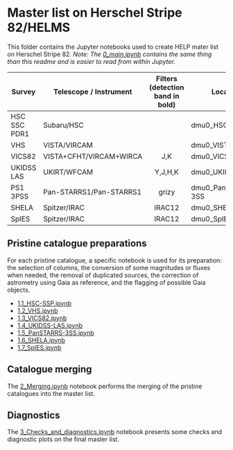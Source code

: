 # Master list on Herschel Stripe 82/HELMS

This folder contains the Jupyter notebooks used to create HELP mater list on
Herschel Stripe 82. *Note: The [0_main.ipynb](0_main.ipynb) contains the same thing than
this readme and is easier to read from within Jupyter.*

| Survey     | Telescope / Instrument      |      Filters (detection band in bold)      | Location                    |
|------------|-----------------------------|:------------------------------------------:|-----------------------------|
| HSC SSC PDR1 | Subaru/HSC                |                                            | dmu0_HSC                    |
| VHS        | VISTA/VIRCAM                |                                            | dmu0_VISTA-VHS              |
| VICS82     | VISTA+CFHT/VIRCAM+WIRCA     |   J,K                                      | dmu0_VICS82                 |
| UKIDSS LAS | UKIRT/WFCAM                 |   Y,J,H,K                                  | dmu0_UKIDSS-LAS             | 
| PS1 3PSS   | Pan-STARRS1/Pan-STARRS1     |   grizy                                    | dmu0_PanSTARRS1-3SS         |
| SHELA      | Spitzer/IRAC                |   IRAC12                                   | dmu0_SHELA                  |
| SpIES      | Spitzer/IRAC                |   IRAC12                                   | dmu0_SpIES                  |

## Pristine catalogue preparations

For each pristine catalogue, a specific notebook is used for its preparation:
the selection of columns, the conversion of some magnitudes or fluxes when
needed, the removal of duplicated sources, the correction of astrometry using
Gaia as reference, and the flagging of possible Gaia objects.

- [1.1_HSC-SSP.ipynb](1.1_HSC-SSP.ipynb) 
- [1.2_VHS.ipynb](1.2_VHS.ipynb) 
- [1.3_VICS82.ipynb](1.3_VICS82.ipynb)
- [1.4_UKIDSS-LAS.ipynb](1.4_UKIDSS-LAS.ipynb) 
- [1.5_PanSTARRS-3SS.ipynb](1.5_PanSTARRS-3SS.ipynb) 
- [1.6_SHELA.ipynb](1.6_SHELA.ipynb)
- [1.7_SpIES.ipynb](1.7_SpIES.ipynb)

## Catalogue merging

The [2_Merging.ipynb](2_Merging.ipynb) notebook performs the merging of the
pristine catalogues into the master list.

## Diagnostics

The [3_Checks_and_diagnostics.ipynb](3_Checks_and_diagnostics.ipynb) notebook
presents some checks and diagnostic plots on the final master list.
